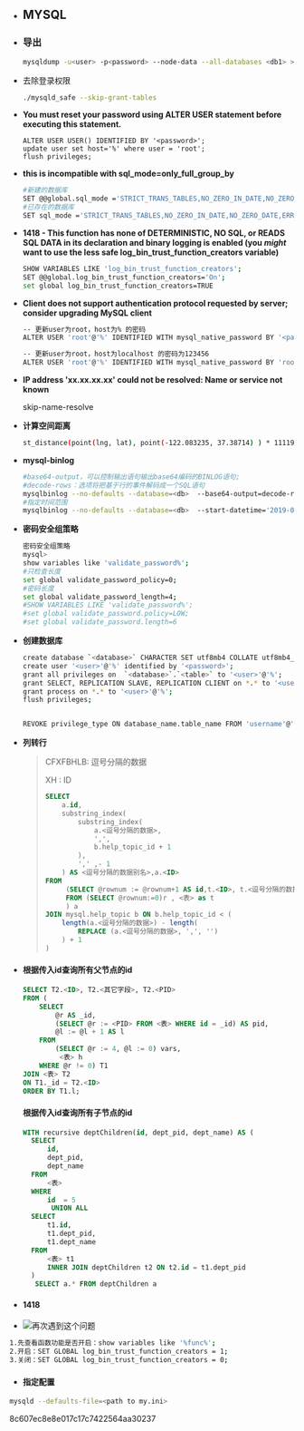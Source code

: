 - ## MYSQL

- ### **导出**

  ```bash
  mysqldump -u<user> -p<password> --node-data --all-databases <db1> > all.sql
  ```

- 去除登录权限

  ```bash
  ./mysqld_safe --skip-grant-tables
  ```

- **You must reset your password using ALTER USER statement before executing this statement.**

  ```shell
  ALTER USER USER() IDENTIFIED BY '<password>';
  update user set host='%' where user = 'root';
  flush privileges;
  ```

- **this is incompatible with sql_mode=only_full_group_by**

  ```bash
  #新建的数据库
  SET @@global.sql_mode ='STRICT_TRANS_TABLES,NO_ZERO_IN_DATE,NO_ZERO_DATE,ERROR_FOR_DIVISION_BY_ZERO,NO_ENGINE_SUBSTITUTION';
  #已存在的数据库
  SET sql_mode ='STRICT_TRANS_TABLES,NO_ZERO_IN_DATE,NO_ZERO_DATE,ERROR_FOR_DIVISION_BY_ZERO,NO_ENGINE_SUBSTITUTION';
  ```

- **1418 - This function has none of DETERMINISTIC, NO SQL, or READS SQL DATA in its declaration and binary logging is
  enabled (you *might* want to use the less safe log_bin_trust_function_creators variable)**

  ```bash
  SHOW VARIABLES LIKE 'log_bin_trust_function_creators';
  SET @@global.log_bin_trust_function_creators='On';
  set global log_bin_trust_function_creators=TRUE
  ```

- **Client does not support authentication protocol requested by server; consider upgrading MySQL client**

  ```bash
  -- 更新user为root，host为% 的密码
  ALTER USER 'root'@'%' IDENTIFIED WITH mysql_native_password BY '<password>';
  
  -- 更新user为root，host为localhost 的密码为123456
  ALTER USER 'root'@'%' IDENTIFIED WITH mysql_native_password BY 'root';
  ```

- **IP address 'xx.xx.xx.xx' could not be resolved: Name or service not known**

  skip-name-resolve

- **计算空间距离**

  ```bash
  st_distance(point(lng, lat), point(-122.083235, 37.38714) ) * 111195
  ```

- **mysql-binlog**

  ```bash
  #base64-output，可以控制输出语句输出base64编码的BINLOG语句;
  #decode-rows：选项将把基于行的事件解码成一个SQL语句
  mysqlbinlog --no-defaults --database=<db>  --base64-output=decode-rows -v  binlog.000089
  #指定时间范围
  mysqlbinlog --no-defaults --database=<db>  --start-datetime='2019-04-11 00:00:00' --stop-datetime='2019-04-11 15:00:00'  binlog.000088 
  ```

- **密码安全组策略**

  ```bash
  密码安全组策略
  mysql>
  show variables like 'validate_password%';
  #只检查长度
  set global validate_password_policy=0;
  #密码长度
  set global validate_password_length=4;
  #SHOW VARIABLES LIKE 'validate_password%';
  #set global validate_password.policy=LOW;
  #set global validate_password.length=6
  
  ```

- **创建数据库**

  ```bash
  create database `<database>` CHARACTER SET utf8mb4 COLLATE utf8mb4_general_ci;
  create user '<user>'@'%' identified by '<password>';
  grant all privileges on  `<database>`.`<table>` to '<user>'@'%';
  grant SELECT, REPLICATION SLAVE, REPLICATION CLIENT on *.* to '<user>'@'%';
  grant process on *.* to '<user>'@'%';
  flush privileges;
  
  
  REVOKE privilege_type ON database_name.table_name FROM 'username'@'%';
  ```

- **列转行**

  > CFXFBHLB: 逗号分隔的数据
  >
  > XH : ID
  >
  > ```sql
  > SELECT
  > 	a.id,
  > 	substring_index(
  > 		substring_index(
  > 			a.<逗号分隔的数据>,
  > 			',',
  > 			b.help_topic_id + 1
  > 		),
  > 		',' ,- 1
  > 	) AS <逗号分隔的数据别名>,a.<ID>
  > FROM
  > 	 (SELECT @rownum := @rownum+1 AS id,t.<ID>, t.<逗号分隔的数据>
  >      FROM (SELECT @rownum:=0)r , <表> as t
  >      ) a
  > JOIN mysql.help_topic b ON b.help_topic_id < (
  > 	length(a.<逗号分隔的数据>) - length(
  > 		REPLACE (a.<逗号分隔的数据>, ',', '')
  > 	) + 1
  > )
  > ```

- #### **根据传入id查询所有父节点的id**

  ```sql
  SELECT T2.<ID>, T2.<其它字段>, T2.<PID>
  FROM ( 
      SELECT 
          @r AS _id, 
          (SELECT @r := <PID> FROM <表> WHERE id = _id) AS pid, 
          @l := @l + 1 AS l
      FROM 
          (SELECT @r := 4, @l := 0) vars, 
           <表> h 
      WHERE @r != 0) T1 
  JOIN <表> T2 
  ON T1._id = T2.<ID> 
  ORDER BY T1.l;
  ```

  #### **根据传入id查询所有子节点的id**

  ```sql
  WITH recursive deptChildren(id, dept_pid, dept_name) AS (
  	SELECT
  		id,
  		dept_pid,
  		dept_name
  	FROM
  		<表>
  	WHERE
  		id  = 5
  		 UNION ALL
  	SELECT
  		t1.id,
  		t1.dept_pid,
  		t1.dept_name
  	FROM
  		<表> t1
  		INNER JOIN deptChildren t2 ON t2.id = t1.dept_pid 
  	)
  	 SELECT	a.* FROM deptChildren a 
  ```

  

- #### 1418

- ![再次遇到这个问题](https://img-blog.csdnimg.cn/b2632aab3dc047d3b6e43657b6c0a58e.png#pic_center)

```bash
1.先查看函数功能是否开启：show variables like '%func%';
2.开启：SET GLOBAL log_bin_trust_function_creators = 1;
3.关闭：SET GLOBAL log_bin_trust_function_creators = 0;
```
- #### 指定配置

```bash
mysqld --defaults-file=<path to my.ini>
```
8c607ec8e8e017c17c7422564aa30237